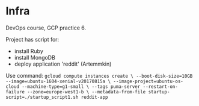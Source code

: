 Infra
=======


DevOps course, GCP practice 6.

Project has script for:
 - install Ruby
 - install MongoDB
 - deploy application 'reddit' (Artemmkin)

Use command:
`gcloud compute instances create \
--boot-disk-size=10GB --image=ubuntu-1604-xenial-v20170815a \
--image-project=ubuntu-os-cloud --machine-type=g1-small \
--tags puma-server --restart-on-failure --zone=europe-west1-b \
--metadata-from-file startup-script=./startup_script1.sh reddit-app`
